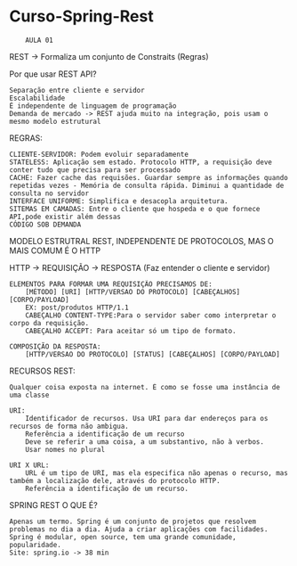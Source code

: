 # Curso-Spring-Rest
		AULA 01
		
REST -> Formaliza um conjunto de Constraits (Regras)

Por que usar REST API?

	Separação entre cliente e servidor
	Escalabilidade
	É independente de linguagem de programação
	Demanda de mercado -> REST ajuda muito na integração, pois usam o mesmo modelo estrutural

REGRAS:

	CLIENTE-SERVIDOR: Podem evoluir separadamente
	STATELESS: Aplicação sem estado. Protocolo HTTP, a requisição deve conter tudo que precisa para ser processado
	CACHE: Fazer cache das requisões. Guardar sempre as informações quando repetidas vezes - Memória de consulta rápida. Diminui a quantidade de consulta no servidor
	INTERFACE UNIFORME: Simplifica e desacopla arquitetura. 
	SITEMAS EM CAMADAS: Entre o cliente que hospeda e o que fornece API,pode existir além dessas
	CÓDIGO SOB DEMANDA

MODELO ESTRUTRAL REST, INDEPENDENTE DE PROTOCOLOS, MAS O MAIS COMUM É O HTTP

HTTP -> REQUISIÇÃO -> RESPOSTA (Faz entender o cliente e servidor)

	ELEMENTOS PARA FORMAR UMA REQUISIÇÃO PRECISAMOS DE:
		[MÉTODO] [URI] [HTTP/VERSAO DO PROTOCOLO] [CABEÇALHOS] [CORPO/PAYLOAD]	
		EX: post/produtos HTTP/1.1 
		CABEÇALHO CONTENT-TYPE:Para o servidor saber como interpretar o corpo da requisição.
		CABEÇALHO ACCEPT: Para aceitar só um tipo de formato.

	COMPOSIÇÃO DA RESPOSTA:
		[HTTP/VERSAO DO PROTOCOLO] [STATUS] [CABEÇALHOS] [CORPO/PAYLOAD]

RECURSOS REST:

	Qualquer coisa exposta na internet. É como se fosse uma instância de uma classe

	URI:
		Identificador de recursos. Usa URI para dar endereços para os recursos de forma não ambigua.
		Referência a identificação de um recurso
		Deve se referir a uma coisa, a um substantivo, não à verbos.
		Usar nomes no plural
		
	URI X URL: 
		URL é um tipo de URI, mas ela especifica não apenas o recurso, mas também a localização dele, através do protocolo HTTP.
		Referência a identificação de um recurso.

SPRING REST O QUE É?

	Apenas um termo. Spring é um conjunto de projetos que resolvem problemas no dia a dia. Ajuda a criar aplicações com facilidades.
	Spring é modular, open source, tem uma grande comunidade, popularidade.	
	Site: spring.io -> 38 min
	
	


			
		


 	
	
